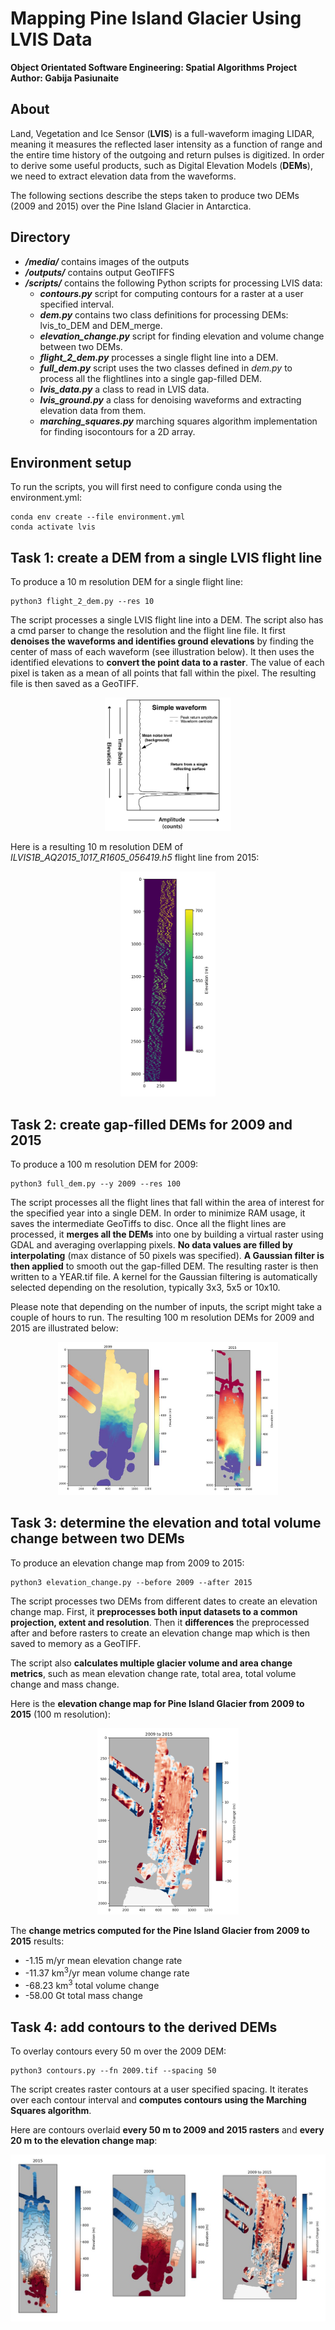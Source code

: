 # Mapping Pine Island Glacier Using LVIS Data
**Object Orientated Software Engineering: Spatial Algorithms Project <br>
Author: Gabija Pasiunaite**

## About <br>
Land, Vegetation and Ice Sensor (**LVIS**) is a full-waveform imaging LIDAR, meaning it measures the reflected laser intensity as a function of range and the entire time history of the outgoing and return pulses is digitized. In order to derive some useful products, such as Digital Elevation Models (**DEMs**), we need to extract elevation data from the waveforms. 

The following sections describe the steps taken to produce two DEMs (2009 and 2015) over the Pine Island Glacier in Antarctica. 

## Directory <br>
- **_/media/_** contains images of the outputs
- **_/outputs/_** contains output GeoTIFFS
- **_/scripts/_** contains the following Python scripts for processing LVIS data:
  - **_contours.py_**  script for computing contours for a raster at a user specified interval.
  - **_dem.py_**  contains two class definitions for processing DEMs: lvis_to_DEM and DEM_merge.
  - **_elevation_change.py_**  script for finding elevation and volume change between two DEMs.
  - **_flight_2_dem.py_**  processes a single flight line into a DEM. 
  - **_full_dem.py_**  script uses the two classes defined in *dem.py* to process all the flightlines into a single gap-filled DEM. 
  - **_lvis_data.py_**  a class to read in LVIS data.
  - **_lvis_ground.py_**  a class for denoising waveforms and extracting elevation data from them. 
  - **_marching_squares.py_**  marching squares algorithm implementation for finding isocontours for a 2D array.

## Environment setup <br>
To run the scripts, you will first need to configure conda using the environment.yml:
```
conda env create --file environment.yml
conda activate lvis
```

## Task 1: create a DEM from a single LVIS flight line
To produce a 10 m resolution DEM for a single flight line:
```
python3 flight_2_dem.py --res 10
```
The script processes a single LVIS flight line into a DEM. The script also has a cmd parser to change the resolution and the flight line file. It first **denoises the waveforms and identifies ground elevations** by finding the center of mass of each waveform (see illustration below). It then uses the identified elevations to **convert the point data to a raster**. The value of each pixel is taken as a mean of all points that fall within the pixel. The resulting file is then saved as a GeoTIFF. 

<p align="center">
<img src="https://github.com/pasiunaite/lvis_to_dem/blob/master/media/signal.png" width="40%" height="40%" alt="alt text">
</p>

Here is a resulting 10 m resolution DEM of *ILVIS1B_AQ2015_1017_R1605_056419.h5* flight line from 2015: <br>
<p align="center">
<img src="https://github.com/pasiunaite/lvis_to_dem/blob/master/media/flight_to_dem.png" width="30%" height="30%" alt="alt text">
</p>

## Task 2: create gap-filled DEMs for 2009 and 2015
To produce a 100 m resolution DEM for 2009:
```
python3 full_dem.py --y 2009 --res 100
```
The script processes all the flight lines that fall within the area of interest for the specified year into a single DEM. In order to minimize RAM usage, it saves the intermediate GeoTiffs to disc. Once all the flight lines are processed, it **merges all the DEMs** into one by building a virtual raster using GDAL and averaging overlapping pixels. **No data values are filled by interpolating** (max distance of 50 pixels was specified). **A Gaussian filter is then applied** to smooth out the gap-filled DEM. The resulting raster is then written to a YEAR.tif file. A kernel for the Gaussian filtering is automatically selected depending on the resolution, typically 3x3, 5x5 or 10x10.

Please note that depending on the number of inputs, the script might take a couple of hours to run. The resulting 100 m resolution DEMs for 2009 and 2015 are illustrated below:

<p align="center">
<img src="https://github.com/pasiunaite/lvis_to_dem/blob/master/media/dems.JPG" width="70%" height="70%" alt="alt text">
</p>

## Task 3: determine the elevation and total volume change between two DEMs
To produce an elevation change map from 2009 to 2015:
```
python3 elevation_change.py --before 2009 --after 2015
```
The script processes two DEMs from different dates to create an elevation change map. First, it **preprocesses both input datasets to a common projection, extent and resolution**. Then it **differences** the preprocessed after and before rasters to create an elevation change map which is then saved to memory as a GeoTIFF. 

The script also **calculates multiple glacier volume and area change metrics**, such as mean elevation change rate, total area, total volume change and mass change.

Here is the **elevation change map for Pine Island Glacier from 2009 to 2015** (100 m resolution):

<p align="center">
<img src="https://github.com/pasiunaite/lvis_to_dem/blob/master/media/elev_change.png" width="45%" height="45%" alt="alt text">
</p>

The **change metrics computed for the Pine Island Glacier from 2009 to 2015** results:
- -1.15 m/yr mean elevation change rate
- -11.37 km<sup>3</sup>/yr mean volume change rate
- -68.23 km<sup>3</sup> total volume change
- -58.00 Gt total mass change


## Task 4: add contours to the derived DEMs
To overlay contours every 50 m over the 2009 DEM:
```
python3 contours.py --fn 2009.tif --spacing 50
```
The script creates raster contours at a user specified spacing. It iterates over each contour interval and **computes contours using the Marching Squares algorithm**. 

Here are contours overlaid **every 50 m to 2009 and 2015 rasters** and **every 20 m to the elevation change map**:
<p align="center">
<img src="https://github.com/pasiunaite/lvis_to_dem/blob/master/media/contour.JPG" alt="alt text">
</p>

